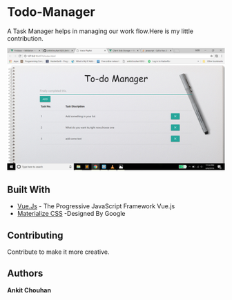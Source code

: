 # Todo-Manager
A Task Manager helps in managing our work flow.Here is my little contribution.


![Todo - Manager](images/todoImg.png?raw=true)


## Built With

* [Vue.Js](https://vuejs.org/) - The Progressive JavaScript Framework Vue.js
* [Materialize CSS](https://materializecss.com/) -Designed By Google

## Contributing

Contribute to make it more creative.

## Authors

**Ankit Chouhan**
